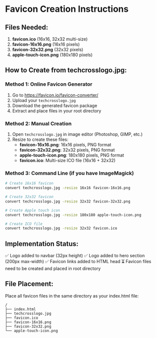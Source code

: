 # Favicon Creation Instructions

## Files Needed:
1. **favicon.ico** (16x16, 32x32 multi-size)
2. **favicon-16x16.png** (16x16 pixels)
3. **favicon-32x32.png** (32x32 pixels) 
4. **apple-touch-icon.png** (180x180 pixels)

## How to Create from techcrosslogo.jpg:

### Method 1: Online Favicon Generator
1. Go to https://favicon.io/favicon-converter/
2. Upload your `techcrosslogo.jpg`
3. Download the generated favicon package
4. Extract and place files in your root directory

### Method 2: Manual Creation
1. Open `techcrosslogo.jpg` in image editor (Photoshop, GIMP, etc.)
2. Resize to create these files:
   - **favicon-16x16.png**: 16x16 pixels, PNG format
   - **favicon-32x32.png**: 32x32 pixels, PNG format  
   - **apple-touch-icon.png**: 180x180 pixels, PNG format
   - **favicon.ico**: Multi-size ICO file (16x16 + 32x32)

### Method 3: Command Line (if you have ImageMagick)
```bash
# Create 16x16 favicon
convert techcrosslogo.jpg -resize 16x16 favicon-16x16.png

# Create 32x32 favicon  
convert techcrosslogo.jpg -resize 32x32 favicon-32x32.png

# Create Apple touch icon
convert techcrosslogo.jpg -resize 180x180 apple-touch-icon.png

# Create ICO file
convert techcrosslogo.jpg -resize 32x32 favicon.ico
```

## Implementation Status:
✅ Logo added to navbar (32px height)
✅ Logo added to hero section (200px max-width)
✅ Favicon links added to HTML head
⏳ Favicon files need to be created and placed in root directory

## File Placement:
Place all favicon files in the same directory as your index.html file:
```
/
├── index.html
├── techcrosslogo.jpg
├── favicon.ico
├── favicon-16x16.png
├── favicon-32x32.png
└── apple-touch-icon.png
```